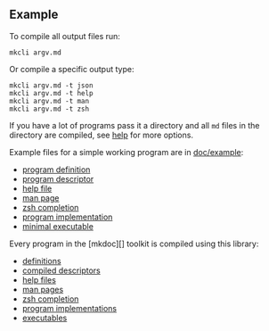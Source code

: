 ## Example

To compile all output files run:

```shell
mkcli argv.md
```

Or compile a specific output type:

```shell
mkcli argv.md -t json
mkcli argv.md -t help
mkcli argv.md -t man
mkcli argv.md -t zsh
```

If you have a lot of programs pass it a directory and all `md` files in the directory are compiled, see [help](#help) for more options.

Example files for a simple working program are in [doc/example](/doc/example):

* [program definition](/doc/example/argv.md)
* [program descriptor](/doc/example/argv.json)
* [help file](/doc/example/argv.txt)
* [man page](/doc/example/argv.1)
* [zsh completion](/doc/example/_argv)
* [program implementation](/doc/example/argv.js)
* [minimal executable](/doc/example/argv)

Every program in the [mkdoc][] toolkit is compiled using this library:

* [definitions](https://github.com/mkdoc/mkdoc/tree/master/doc/cli)
* [compiled descriptors](https://github.com/mkdoc/mkdoc/tree/master/doc/json)
* [help files](https://github.com/mkdoc/mkdoc/tree/master/doc/help)
* [man pages](https://github.com/mkdoc/mkdoc/tree/master/doc/man)
* [zsh completion](https://github.com/mkdoc/mkdoc/tree/master/doc/zsh)
* [program implementations](https://github.com/mkdoc/mkdoc/tree/master/cli)
* [executables](https://github.com/mkdoc/mkdoc/tree/master/bin)

